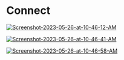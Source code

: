 # Connect

<a href="https://ibb.co/p0k61Y3"><img src="https://i.ibb.co/FxdkhRB/Screenshot-2023-05-26-at-10-46-12-AM.png" alt="Screenshot-2023-05-26-at-10-46-12-AM" border="0"></a>

<a href="https://ibb.co/zXhLqJZ"><img src="https://i.ibb.co/rxGLDsH/Screenshot-2023-05-26-at-10-46-41-AM.png" alt="Screenshot-2023-05-26-at-10-46-41-AM" border="0"></a>

<a href="https://ibb.co/bg4n3zs"><img src="https://i.ibb.co/ccWdvD6/Screenshot-2023-05-26-at-10-46-58-AM.png" alt="Screenshot-2023-05-26-at-10-46-58-AM" border="0"></a>
